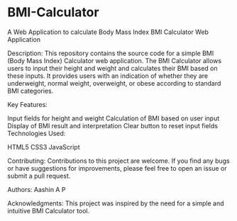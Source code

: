 # BMI-Calculator
A Web Application to calculate Body Mass Index
BMI Calculator Web Application

Description:
This repository contains the source code for a simple BMI (Body Mass Index) Calculator web application. The BMI Calculator allows users to input their height and weight and calculates their BMI based on these inputs. It provides users with an indication of whether they are underweight, normal weight, overweight, or obese according to standard BMI categories.

Key Features:

Input fields for height and weight
Calculation of BMI based on user input
Display of BMI result and interpretation
Clear button to reset input fields
Technologies Used:

HTML5
CSS3
JavaScript

Contributing:
Contributions to this project are welcome. If you find any bugs or have suggestions for improvements, please feel free to open an issue or submit a pull request.

Authors:
Aashin A P

Acknowledgments:
This project was inspired by the need for a simple and intuitive BMI Calculator tool.
